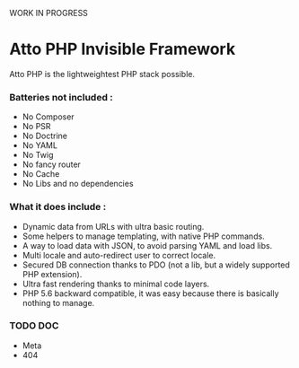 WORK IN PROGRESS


# Atto PHP Invisible Framework

Atto PHP is the lightweightest PHP stack possible.

### Batteries not included :

- No Composer
- No PSR
- No Doctrine
- No YAML
- No Twig
- No fancy router
- No Cache
- No Libs and no dependencies


### What it does include :

- Dynamic data from URLs with ultra basic routing.
- Some helpers to manage templating, with native PHP commands.
- A way to load data with JSON, to avoid parsing YAML and load libs.
- Multi locale and auto-redirect user to correct locale.
- Secured DB connection thanks to PDO (not a lib, but a widely supported PHP extension).
- Ultra fast rendering thanks to minimal code layers.
- PHP 5.6 backward compatible, it was easy because there is basically nothing to manage.



### TODO DOC
- Meta
- 404